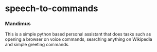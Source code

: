 # **speech-to-commands**

### Mandimus

This is a simple python based personal assistant that does tasks such as opening a browser on voice commands, searching anything on Wikipedia and simple greeting commands.


